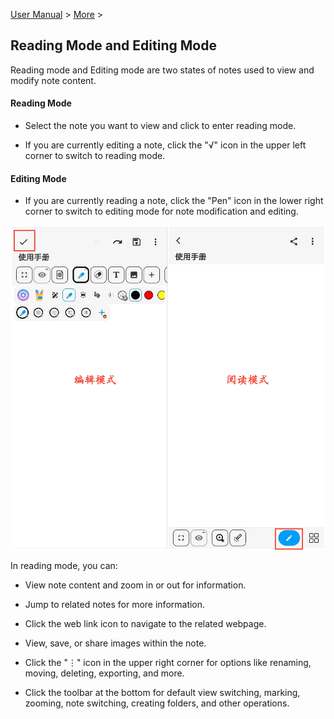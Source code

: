 [User Manual](/dragonnest/drawnote/manual/en) > [More](/dragonnest/drawnote/manual/en/more) >

Reading Mode and Editing Mode
---
Reading mode and Editing mode are two states of notes used to view and modify note content.

#### Reading Mode
- Select the note you want to view and click to enter reading mode.

- If you are currently editing a note, click the "√" icon in the upper left corner to switch to reading mode.

#### Editing Mode
- If you are currently reading a note, click the "Pen" icon in the lower right corner to switch to editing mode for note modification and editing.

![Reading Mode and Editing Mode](imgs/reading_mode_and_editing_mode.png)

In reading mode, you can:

- View note content and zoom in or out for information.

- Jump to related notes for more information.

- Click the web link icon to navigate to the related webpage.

- View, save, or share images within the note.

- Click the "⋮" icon in the upper right corner for options like renaming, moving, deleting, exporting, and more.

- Click the toolbar at the bottom for default view switching, marking, zooming, note switching, creating folders, and other operations.